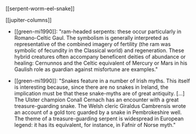 [[serpent-worm-eel-snake]]

[[jupiter-columns]]
- [[green-mi1990]]: "ram-headed serpents: these occur particularly in Romano-Celtic Gaul. The symbolism is generally interpreted as representative of the combined imagery of fertility (the ram was symbolic of fecundity in the Classical world) and regeneration. These hybrid creatures often accompany beneficent deities of abundance or healing: Cernunnos and the Celtic equivalent of Mercury or Mars in his Gaulish role as guardian against misfortune are examples."

- [[green-mi1990]]: "Snakes feature in a number of Irish myths. This itself is interesting because, since there are no snakes in Ireland, the implication must be that these snake-myths are of great antiquity. [...] The Ulster champion Conall Cernach has an encounter with a great treasure-guarding snake. The Welsh cleric Giraldus Cambrensis wrote an account of a gold torc guarded by a snake in Pembrokeshire well. The theme of a treasure-guarding serpent is widespread in European legend: it has its equivalent, for instance, in Fafnir of Norse myth."

